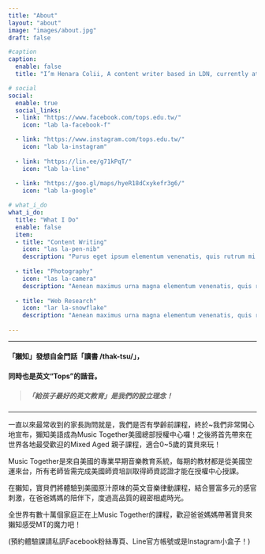 ```yaml
---
title: "About"
layout: "about"
image: "images/about.jpg"
draft: false

#caption
caption:
  enable: false
  title: "I’m Henara Colii, A content writer based in LDN, currently at Bookworm."

# social
social:
  enable: true
  social_links:
  - link: "https://www.facebook.com/tops.edu.tw/"
    icon: "lab la-facebook-f"

  - link: "https://www.instagram.com/tops.edu.tw/"
    icon: "lab la-instagram"
    
  - link: "https://lin.ee/g71kPqT/"
    icon: "lab la-line"
    
  - link: "https://goo.gl/maps/hyeR18dCxykefr3g6/"
    icon: "lab la-google"

# what_i_do
what_i_do:
  title: "What I Do"
  enable: false
  item:
  - title: "Content Writing"
    icon: "las la-pen-nib"
    description: "Purus eget ipsum elementum venenatis, quis rutrum mi semper nonpurus eget ipsum elementum venenatis."
    
  - title: "Photography"
    icon: "las la-camera"
    description: "Aenean maximus urna magna elementum venenatis, quis rutrum mi semper non purus eget ipsum elementum venenatis."
    
  - title: "Web Research"
    icon: "lar la-snowflake"
    description: "Aenean maximus urna magna elementum venenatis, quis rutrum mi semper non purus eget ipsum elementum venenatis."
 
---
```

---
#### 「獺知」發想自金門話「讀書 /thak-tsu/」，
#### 同時也是英文“Tops”的諧音。
> ##### _「給孩子最好的英文教育」是我們的設立理念！_
---

一直以來最常收到的家長詢問就是，我們是否有學齡前課程，終於~我們非常開心地宣布，獺知美語成為Music Together美國總部授權中心囉！之後將首先帶來在世界各地最受歡迎的Mixed Aged 親子課程，適合0~5歲的寶貝來玩！

Music Together是來自美國的專業早期音樂教育系統，每期的教材都是從美國空運來台，所有老師皆需完成美國師資培訓取得師資認證才能在授權中心授課。

在獺知，寶貝們將體驗到美國原汁原味的英文音樂律動課程，結合豐富多元的感官刺激，在爸爸媽媽的陪伴下，度過高品質的親密相處時光。

全世界有數十萬個家庭正在上Music Together的課程，歡迎爸爸媽媽帶著寶貝來獺知感受MT的魔力吧！

(預約體驗課請私訊Facebook粉絲專頁、Line官方帳號或是Instagram小盒子！)
